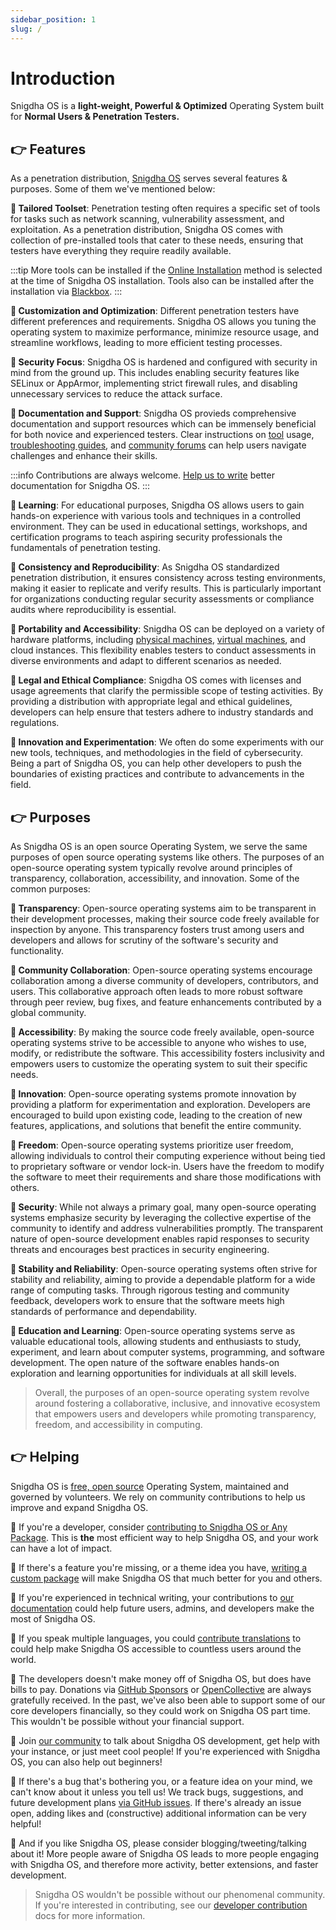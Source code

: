```yaml
---
sidebar_position: 1
slug: /
---
```


# Introduction

Snigdha OS is a **light-weight, Powerful & Optimized** Operating System built for **Normal Users &  Penetration Testers.**

## 👉 Features 

As a penetration distribution, [Snigdha OS](https://snigdhaos.org/) serves several features & purposes. Some of them we've mentioned below:

**📌 Tailored Toolset**: Penetration testing often requires a specific set of tools for tasks such as network scanning, vulnerability assessment, and exploitation. As a penetration distribution, Snigdha OS comes with collection of pre-installed tools that cater to these needs, ensuring that testers have everything they require readily available. 

:::tip
More tools can be installed if the [Online Installation](/installation/online_install) method is selected at the time of Snigdha OS installation. Tools also can be installed after the installation via [Blackbox](/packages/snigdhaos_blackbox).
:::

**📌 Customization and Optimization**: Different penetration testers have different preferences and requirements. Snigdha OS  allows you tuning the operating system to maximize performance, minimize resource usage, and streamline workflows, leading to more efficient testing processes.

**📌 Security Focus**: Snigdha OS is hardened and configured with security in mind from the ground up. This includes enabling security features like SELinux or AppArmor, implementing strict firewall rules, and disabling unnecessary services to reduce the attack surface.

**📌 Documentation and Support**: Snigdha OS provieds comprehensive documentation and support resources which can be immensely beneficial for both novice and experienced testers. Clear instructions on [tool](/category/tools) usage, [troubleshooting guides](/category/troubleshoot), and [community forums](https://forum.snigdhaos.org/) can help users navigate challenges and enhance their skills.

:::info
Contributions are always welcome. [Help us to write](/dev_guide/write) better documentation for Snigdha OS. 
:::

**📌 Learning**: For educational purposes, Snigdha OS allows users to gain hands-on experience with various tools and techniques in a controlled environment. They can be used in educational settings, workshops, and certification programs to teach aspiring security professionals the fundamentals of penetration testing.

**📌 Consistency and Reproducibility**: As Snigdha OS standardized penetration distribution, it ensures consistency across testing environments, making it easier to replicate and verify results. This is particularly important for organizations conducting regular security assessments or compliance audits where reproducibility is essential.

**📌 Portability and Accessibility**: Snigdha OS can be deployed on a variety of hardware platforms, including [physical machines](/category/installation), [virtual machines](/installation/virtualbox_installation), and cloud instances. This flexibility enables testers to conduct assessments in diverse environments and adapt to different scenarios as needed.

**📌 Legal and Ethical Compliance**: Snigdha OS comes with licenses and usage agreements that clarify the permissible scope of testing activities. By providing a distribution with appropriate legal and ethical guidelines, developers can help ensure that testers adhere to industry standards and regulations.

**📌 Innovation and Experimentation**: We often do some experiments with our new tools, techniques, and methodologies in the field of cybersecurity. Being a part of Snigdha OS, you can help other developers to push the boundaries of existing practices and contribute to advancements in the field.

## 👉 Purposes

As Snigdha OS is an open source Operating System, we serve the same purposes of open source operating systems like others. The purposes of an open-source operating system typically revolve around principles of transparency, collaboration, accessibility, and innovation. Some of the common purposes:

**📌 Transparency**: Open-source operating systems aim to be transparent in their development processes, making their source code freely available for inspection by anyone. This transparency fosters trust among users and developers and allows for scrutiny of the software's security and functionality.

**📌 Community Collaboration**: Open-source operating systems encourage collaboration among a diverse community of developers, contributors, and users. This collaborative approach often leads to more robust software through peer review, bug fixes, and feature enhancements contributed by a global community.

**📌 Accessibility**: By making the source code freely available, open-source operating systems strive to be accessible to anyone who wishes to use, modify, or redistribute the software. This accessibility fosters inclusivity and empowers users to customize the operating system to suit their specific needs.

**📌 Innovation**: Open-source operating systems promote innovation by providing a platform for experimentation and exploration. Developers are encouraged to build upon existing code, leading to the creation of new features, applications, and solutions that benefit the entire community.

**📌 Freedom**: Open-source operating systems prioritize user freedom, allowing individuals to control their computing experience without being tied to proprietary software or vendor lock-in. Users have the freedom to modify the software to meet their requirements and share those modifications with others.

**📌 Security**: While not always a primary goal, many open-source operating systems emphasize security by leveraging the collective expertise of the community to identify and address vulnerabilities promptly. The transparent nature of open-source development enables rapid responses to security threats and encourages best practices in security engineering.

**📌 Stability and Reliability**: Open-source operating systems often strive for stability and reliability, aiming to provide a dependable platform for a wide range of computing tasks. Through rigorous testing and community feedback, developers work to ensure that the software meets high standards of performance and dependability.

**📌 Education and Learning**: Open-source operating systems serve as valuable educational tools, allowing students and enthusiasts to study, experiment, and learn about computer systems, programming, and software development. The open nature of the software enables hands-on exploration and learning opportunities for individuals at all skill levels.

> Overall, the purposes of an open-source operating system revolve around fostering a collaborative, inclusive, and innovative ecosystem that empowers users and developers while promoting transparency, freedom, and accessibility in computing.

## 👉 Helping

Snigdha OS is [free, open source](https://github.com/Snigdha-OS) Operating System, maintained and governed by volunteers. We rely on community contributions to help us improve and expand Snigdha OS.

📌 If you're a developer, consider [contributing to Snigdha OS or Any Package](/category/developers-guide). This is **the** most efficient way to help Snigdha OS, and your work can have a lot of impact.

📌 If there's a feature you're missing, or a theme idea you have, [writing a custom package](/dev_guide/pkgbuild) will make Snigdha OS that much better for you and others.

📌 If you're experienced in technical writing, your contributions to [our documentation](https://github.com/Snigdha-OS/documentation/issues) could help future users, admins, and developers make the most of Snigdha OS.

📌 If you speak multiple languages, you could [contribute translations](/dev_guide/docs_translate) to could help make Snigdha OS accessible to countless users around the world.

📌 The developers doesn't make money off of Snigdha OS, but does have bills to pay. Donations via [GitHub Sponsors](https://github.com/sponsors/Snigdha-OS) or [OpenCollective](https://opencollective.com/snigdha-os) are always gratefully received. In the past, we've also been able to support some of our core developers financially, so they could work on Snigdha OS part time. This wouldn't be possible without your financial support.

📌 Join [our community](https://forum.snigdhais.org) to talk about Snigdha OS development, get help with your instance, or just meet cool people! If you're experienced with Snigdha OS, you can also help out beginners!

📌 If there's a bug that's bothering you, or a feature idea on your mind, we can't know about it unless you tell us! We track bugs, suggestions, and future development plans [via GitHub issues](https://github.com/snigdha-os/snigdhaos-arctic/issues). If there's already an issue open, adding likes and (constructive) additional information can be very helpful! 

📌 And if you like Snigdha OS, please consider blogging/tweeting/talking about it! More people aware of Snigdha OS leads to more people engaging with Snigdha OS, and therefore more activity, better extensions, and faster development.

> Snigdha OS wouldn't be possible without our phenomenal community. If you're interested in contributing, see our [developer contribution](/category/developers-guide) docs for more information.